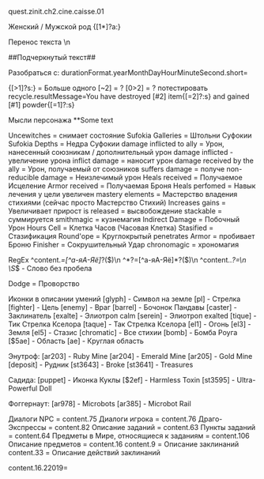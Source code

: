 quest.zinit.ch2.cine.caisse.01

Женский / Мужской род
{[1*]?а:}

Перенос текста
\n

##Подчеркнутый текст##

Разобраться с:
durationFormat.yearMonthDayHourMinuteSecond.short=

{[>1]?s:} = Больше одного
[~2] = ?
[0>2] = ?
потестировать
recycle.resultMessage=You have destroyed [#2] item{[=2]?:s} and gained [#1] powder{[=1]?:s}

Мысли персонажа
**Some text

Uncewitches = снимает состояние
Sufokia Galleries = Штольни Суфокии
Sufokia Depths = Недра Суфокии
damage inflicted to ally = Урон, нанесенный союзникам / дополнительный урон
damage inflicted - увеличение урона
inflict damage = наносит урон
damage received by the ally = Урон, получаемый от союзников
suffers damage = получе
non-reducible damage = Неизлечимый урон
Heals received = Получаемое Исцеление
Armor received = Получаемая Броня
Heals perfomed = Навык лечения у цели увеличен
mastery elements = Мастерство владения стихиями (сейчас просто Мастерство Стихий)
Increases gains = Увеличивает прирост
is released = высвобождение
stackable = суммируется
smithmagic = кузнемагия
Indirect Damage = Побочный Урон
Hours Cell = Клетка Часов (Часовая Клетка)
Stasified = Стазификация
Round'ope = Круглокрытый
penetrates Armor = пробивает Броню
Finisher = Сокрушительный Удар
chronomagic = хрономагия

RegEx
^content.*=[^а-яА-Яё]*?($)\n
^*?=[^а-яА-Яё]*?($)\n
^content\..*?=\n
\S*$ - Слово без пробела

Dodge = Проворство

Иконки в описании умений
[glyph] - Символ на земле
[pl] - Стрелка
[fighter] - Цель
[enemy] - Враг
[barrel] - Бочонок Пандавы
[caster] - Заклинатель
[exalte] - Элиотроп calm
[serein] - Элиотроп exalted
[tique] - Тик Стрелка Кселора
[taque] - Так Стрелка Кселора
[el1] - Огонь
[el3] - Земля
[el5] - Стазис
[chromatic] - Все стихии
[bomb] - Бомба Роуга
[$5ae] - Область
[ae] - Круглая область

Энутроф:
[ar203] - Ruby Mine
[ar204] - Emerald Mine
[ar205] - Gold Mine
[deposit] - Рудник
[st3643] - Broke
[st3641] - Treasures

Садида:
[puppet] - Иконка Куклы
[$2ef] - Harmless Toxin
[st3595] - Ultra-Powerful Doll

Фоггернаут:
[ar978] - Microbots 
[ar385] - Microbot Rail

Диалоги NPC = content.75
Диалоги игрока = content.76
Драго-Экспрессы = content.82
Описание заданий = content.63
Пункты заданий = content.64
Предметы в Мире, относящиеся к заданиям = content.106
Описание предметов = content.16
content.9 = Описание заклинаний
content.33 = Описание действий заклинаний

content.16.22019=